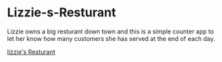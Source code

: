 # Lizzie-s-Resturant
Lizzie owns a big resturant down town and this is a simple counter app to let her know how many customers she has served at the end of each day.

[lizzie's Resturant](https://singular-gnome-3d43ee.netlify.app/)
